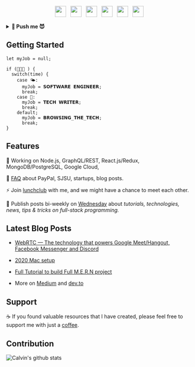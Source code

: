 <p align='center'>
<a href="https://dev.to/calvinqc"><img height="30" src="https://raw.githubusercontent.com/trinwin/trinwin/master/icons/devto.png"></a>&nbsp;&nbsp;
<a href="https://twitter.com/calvinqc_"><img height="30" src="https://raw.githubusercontent.com/trinwin/trinwin/master/icons/twitter.png?raw=true"></a>&nbsp;&nbsp;
<a href="https://facebook.com/calvin.nvqc"><img height="30" src="https://raw.githubusercontent.com/trinwin/trinwin/master/icons/facebook.png"></a>&nbsp;&nbsp;
<a href="https://instagram.com/calvin.qc"><img height="30" src="https://raw.githubusercontent.com/trinwin/trinwin/master/icons/instagram.png?raw=true"></a>&nbsp;&nbsp;
<a href="https://www.medium.com/@calvinqc"><img height="30" src="https://raw.githubusercontent.com/trinwin/trinwin/master/icons/medium.png?raw=true"></a>&nbsp;&nbsp;
<a href="https://www.linkedin.com/in/calvinqc/"><img height="30" src="https://raw.githubusercontent.com/trinwin/trinwin/master/icons/linkedin.png?raw=true"></a>

<details>
 <summary><strong> 👀 Push me 😈 </strong></summary>
<img src="https://github.com/calvinqc/calvinqc/blob/master/assets/bungy-jump.jpg"/>

<p align='center'>
𝗣𝗥𝗢𝗗𝗨𝗖𝗧𝗜𝗢𝗡 𝗘𝗥𝗥𝗢𝗥: "It's bungy '<strong>JUMP</strong>', not Bungy '<strong>PUSH</strong>'!"
</details>

## Getting Started

```
let myJob = null;

if (👨🏻‍💻 ) {
  switch(time) {
    case 🌤:
      myJob = 𝗦𝗢𝗙𝗧𝗪𝗔𝗥𝗘 𝗘𝗡𝗚𝗜𝗡𝗘𝗘𝗥;
      break;
    case 🌙: 
      myJob = 𝗧𝗘𝗖𝗛 𝗪𝗥𝗜𝗧𝗘𝗥;
      break;
    default;
      myJob = 𝗕𝗥𝗢𝗪𝗦𝗜𝗡𝗚_𝗧𝗛𝗘_𝗧𝗘𝗖𝗛;
      break;
}
```

## Features

🌱   Working on Node.js, GraphQL/REST, React.js/Redux, MongoDB/PostgreSQL, Google Cloud, 

💬   [FAQ](https://github.com/calvinqc/calvinqc/issues) about PayPal, SJSU, startups, blog posts.

⚡    Join [lunchclub](https://lunchclub.com/?invite_code=calvinn3) with me, and we might have a chance to meet each other.

📝   Publish posts bi-weekly on [Wednesday](https://medium.com/@calvinqc) about _tutorials, technologies, news, tips & tricks on full-stack programming._

## Latest Blog Posts
-   <a href="https://medium.com/swlh/webrtc-the-technology-that-powers-google-meet-hangout-facebook-messenger-and-discord-cb926973d786">WebRTC — The technology that powers Google Meet/Hangout, Facebook Messenger and Discord</a>

-   <a href="https://levelup.gitconnected.com/2020-mac-setup-that-makes-your-life-easier-f94d176f388">2020 Mac setup</a>

-   <a href="https://levelup.gitconnected.com/i-built-a-m-e-r-n-codebase-in-an-hour-742acd71ed7e">Full Tutorial to build Full M.E.R.N project</a>

- More on [Medium](https://medium.com/@calvinqc) and [dev.to](https://dev.to/calvinqc)

## Support 
☕️    If you found valuable resources that I have created, please feel free to support me with just a [coffee](https://www.buymeacoffee.com/calvinqc).

## Contribution
![Calvin's github stats](https://github-readme-stats.vercel.app/api?username=calvinqc&show_icons=true&theme=radical)

</details>
